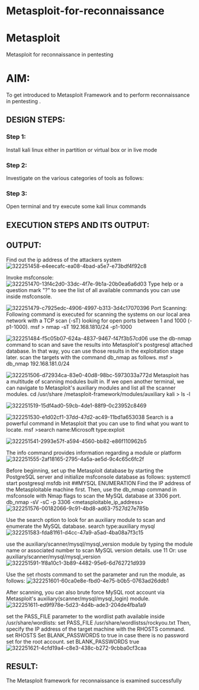 # Metasploit-for-reconnaissance
# Metasploit
Metasploit for reconnaissance in pentesting

# AIM:

To get introduced to Metasploit Framework and to  perform reconnaissance  in pentesting .

## DESIGN STEPS:

### Step 1:

Install kali linux either in partition or virtual box or in live mode

### Step 2:

Investigate on the various categories of tools as follows:

### Step 3:

Open terminal and try execute some kali linux commands

## EXECUTION STEPS AND ITS OUTPUT:
## OUTPUT:

Find out the ip address of the attackers system
![322251458-e4eecafc-ea08-4bad-a5e7-e73bdf4f92c8](https://github.com/pradeepasri26/Metasploit-for-reconnaissance/assets/131433142/b0b8a202-ee86-4d10-96a1-1b04ece0c51a)

Invoke msfconsole: 
![322251470-13f4c2d0-33dc-4f7e-9b1a-20b0ea6a6d03](https://github.com/pradeepasri26/Metasploit-for-reconnaissance/assets/131433142/780cdef1-0e96-46fb-afde-801db21ca8c0)
Type help or a question mark "?" to see the list of all available commands you can use inside msfconsole.

![322251479-c7925edc-4906-4997-b313-3d4c17070396](https://github.com/pradeepasri26/Metasploit-for-reconnaissance/assets/131433142/c45b7245-4e8e-4ad7-b33d-04454c3fb9dc)
Port Scanning: Following command is executed for scanning the systems on our local area network with a TCP scan (-sT) looking for open ports between 1 and 1000 (-p1-1000). msf > nmap -sT 192.168.1810/24 -p1-1000

![322251484-f5c05b07-624a-4837-9467-f47f3b57cd06](https://github.com/pradeepasri26/Metasploit-for-reconnaissance/assets/131433142/98abccbb-8d3e-4abe-9953-912f4b7fa84c)
use the db-nmap command to scan and save the results into Metasploit's postgresql attached database. In that way, you can use those results in the exploitation stage later. scan the targets with the command db_nmap as follows. msf > db_nmap 192.168.181.0/24

![322251506-d72934ca-83e0-40d8-98bc-5973033a772d](https://github.com/pradeepasri26/Metasploit-for-reconnaissance/assets/131433142/32b68ec1-cbfd-4970-a72a-0584ed8e272e)
Metasploit has a multitude of scanning modules built in. If we open another terminal, we can navigate to Metasploit's auxiliary modules and list all the scanner modules. cd /usr/share /metasploit-framework/modules/auxiliary kali > ls -l

![322251519-15df4ad0-59cb-4de1-88f9-0c23952c8469](https://github.com/pradeepasri26/Metasploit-for-reconnaissance/assets/131433142/6031a143-3186-422a-8944-e558165a9143)

![322251530-e1d02cf1-37dd-47d2-ac49-11bd1a653038](https://github.com/pradeepasri26/Metasploit-for-reconnaissance/assets/131433142/5f4cdb64-074e-4c2b-aed1-02363a4a7154)
Search is a powerful command in Metasploit that you can use to find what you want to locate. msf >search name:Microsoft type:exploit

![322251541-2993e57f-a594-4560-bb82-e86f110962b5](https://github.com/pradeepasri26/Metasploit-for-reconnaissance/assets/131433142/625540fe-68de-4134-a226-7d60b4620e88)

The info command provides information regarding a module or platform
![322251555-2af18165-2795-4a5a-ae5d-9c4c65c6fc2f](https://github.com/pradeepasri26/Metasploit-for-reconnaissance/assets/131433142/20135916-9f28-444e-a4b3-00317ebe105c)

Before beginning, set up the Metasploit database by starting the PostgreSQL server and initialize msfconsole database as follows: systemctl start postgresql msfdb init ##MYSQL ENUMERATION Find the IP address of the Metasploitable machine first. Then, use the db_nmap command in msfconsole with Nmap flags to scan the MySQL database at 3306 port. db_nmap -sV -sC -p 3306 <metasploitable_ip_address>
![322251576-00182066-9c91-4bd8-ad63-7527d27e785b](https://github.com/pradeepasri26/Metasploit-for-reconnaissance/assets/131433142/c0d5f25c-59bc-45f2-b2d5-67cc9bf4f079)

Use the search option to look for an auxiliary module to scan and enumerate the MySQL database. search type:auxiliary mysql
![322251583-fda81f61-d4cc-47a9-a5ad-4ba08a7f3c15](https://github.com/pradeepasri26/Metasploit-for-reconnaissance/assets/131433142/5223d9c4-e60c-4137-97ed-dfa8fe7246a3)

use the auxiliary/scanner/mysql/mysql_version module by typing the module name or associated number to scan MySQL version details. use 11 Or: use auxiliary/scanner/mysql/mysql_version
![322251591-1f8a10c1-3b89-4482-95e6-6d762721d939](https://github.com/pradeepasri26/Metasploit-for-reconnaissance/assets/131433142/681c7860-1f02-4cf2-a396-aeeb21845c67)

Use the set rhosts command to set the parameter and run the module, as follows:
![322251601-60ca0e8e-fbd0-4e75-b0b5-0763ad26ddb1](https://github.com/pradeepasri26/Metasploit-for-reconnaissance/assets/131433142/66047689-af4c-45fd-b100-6caa4c04be5f)

After scanning, you can also brute force MySQL root account via Metasploit's auxiliary(scanner/mysql/mysql_login) module.
![322251611-ed9f978e-5d23-4d4b-ade3-204de4fba1a9](https://github.com/pradeepasri26/Metasploit-for-reconnaissance/assets/131433142/69bd8611-6bf2-4421-a034-506560db5eb1)

set the PASS_FILE parameter to the wordlist path available inside /usr/share/wordlists: set PASS_FILE /usr/share/wordlistss/rockyou.txt Then, specify the IP address of the target machine with the RHOSTS command. set RHOSTS Set BLANK_PASSWORDS to true in case there is no password set for the root account. set BLANK_PASSWORDS true
![322251621-4cfd19a4-c8e3-438c-b272-9cbba0cf3caa](https://github.com/pradeepasri26/Metasploit-for-reconnaissance/assets/131433142/fff1565d-c74b-457d-957e-a1d5a62c81de)

## RESULT:
The Metasploit framework for reconnaissance is  examined successfully
